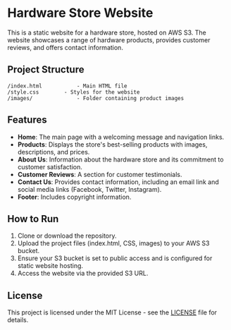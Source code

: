 # Hardware Store Website

This is a static website for a hardware store, hosted on AWS S3. The website showcases a range of hardware products, provides customer reviews, and offers contact information.

## Project Structure

```
/index.html           - Main HTML file
/style.css        - Styles for the website
/images/              - Folder containing product images
```

## Features

- **Home**: The main page with a welcoming message and navigation links.
- **Products**: Displays the store's best-selling products with images, descriptions, and prices.
- **About Us**: Information about the hardware store and its commitment to customer satisfaction.
- **Customer Reviews**: A section for customer testimonials.
- **Contact Us**: Provides contact information, including an email link and social media links (Facebook, Twitter, Instagram).
- **Footer**: Includes copyright information.

## How to Run

1. Clone or download the repository.
2. Upload the project files (index.html, CSS, images) to your AWS S3 bucket.
3. Ensure your S3 bucket is set to public access and is configured for static website hosting.
4. Access the website via the provided S3 URL.

## License

This project is licensed under the MIT License - see the [LICENSE](LICENSE) file for details.

